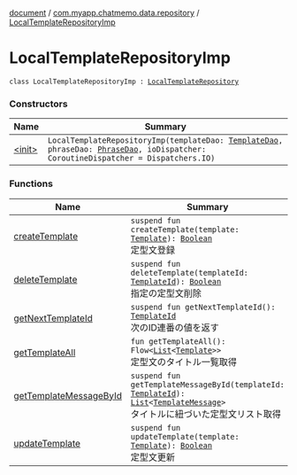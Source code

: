 [document](../../index.md) / [com.myapp.chatmemo.data.repository](../index.md) / [LocalTemplateRepositoryImp](./index.md)

# LocalTemplateRepositoryImp

`class LocalTemplateRepositoryImp : `[`LocalTemplateRepository`](../../com.myapp.chatmemo.domain.repository/-local-template-repository/index.md)

### Constructors

| Name | Summary |
|---|---|
| [&lt;init&gt;](-init-.md) | `LocalTemplateRepositoryImp(templateDao: `[`TemplateDao`](../../com.myapp.chatmemo.data.database.dao/-template-dao/index.md)`, phraseDao: `[`PhraseDao`](../../com.myapp.chatmemo.data.database.dao/-phrase-dao/index.md)`, ioDispatcher: CoroutineDispatcher = Dispatchers.IO)` |

### Functions

| Name | Summary |
|---|---|
| [createTemplate](create-template.md) | `suspend fun createTemplate(template: `[`Template`](../../com.myapp.chatmemo.domain.model.entity/-template/index.md)`): `[`Boolean`](https://kotlinlang.org/api/latest/jvm/stdlib/kotlin/-boolean/index.html)<br>定型文登録 |
| [deleteTemplate](delete-template.md) | `suspend fun deleteTemplate(templateId: `[`TemplateId`](../../com.myapp.chatmemo.domain.model.value/-template-id/index.md)`): `[`Boolean`](https://kotlinlang.org/api/latest/jvm/stdlib/kotlin/-boolean/index.html)<br>指定の定型文削除 |
| [getNextTemplateId](get-next-template-id.md) | `suspend fun getNextTemplateId(): `[`TemplateId`](../../com.myapp.chatmemo.domain.model.value/-template-id/index.md)<br>次のID連番の値を返す |
| [getTemplateAll](get-template-all.md) | `fun getTemplateAll(): Flow<`[`List`](https://kotlinlang.org/api/latest/jvm/stdlib/kotlin.collections/-list/index.html)`<`[`Template`](../../com.myapp.chatmemo.domain.model.entity/-template/index.md)`>>`<br>定型文のタイトル一覧取得 |
| [getTemplateMessageById](get-template-message-by-id.md) | `suspend fun getTemplateMessageById(templateId: `[`TemplateId`](../../com.myapp.chatmemo.domain.model.value/-template-id/index.md)`): `[`List`](https://kotlinlang.org/api/latest/jvm/stdlib/kotlin.collections/-list/index.html)`<`[`TemplateMessage`](../../com.myapp.chatmemo.domain.model.value/-template-message/index.md)`>`<br>タイトルに紐づいた定型文リスト取得 |
| [updateTemplate](update-template.md) | `suspend fun updateTemplate(template: `[`Template`](../../com.myapp.chatmemo.domain.model.entity/-template/index.md)`): `[`Boolean`](https://kotlinlang.org/api/latest/jvm/stdlib/kotlin/-boolean/index.html)<br>定型文更新 |
